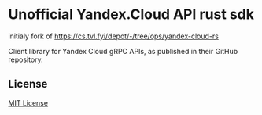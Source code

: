 # Unofficial Yandex.Cloud API rust sdk

initialy fork of https://cs.tvl.fyi/depot/-/tree/ops/yandex-cloud-rs

Client library for Yandex Cloud gRPC APIs, as published in their GitHub repository.

## License

[MIT License](https://github.com/MikhailNazarov/yandex-cloud-rs/blob/main/LICENSE)